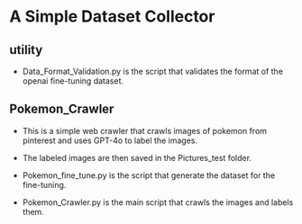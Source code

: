 # A Simple Dataset Collector

## utility
* Data_Format_Validation.py is the script that validates the format of the openai fine-tuning dataset.

## Pokemon_Crawler
* This is a simple web crawler that crawls images of pokemon from pinterest and uses GPT-4o to label the images.
* The labeled images are then saved in the Pictures_test folder.

* Pokemon_fine_tune.py is the script that generate the dataset for the fine-tuning.
* Pokemon_Crawler.py is the main script that crawls the images and labels them.


